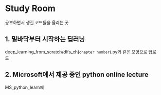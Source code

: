 # Study Room
공부하면서 생긴 코드들을 올리는 곳

## 1. 밑바닥부터 시작하는 딥러닝
deep_learning_from_scratch/dlfs_ch(`chapter number`).py와 같은 모양으로 업로드

## 2. Microsoft에서 제공 중인 python online lecture
MS_python_learn에 
